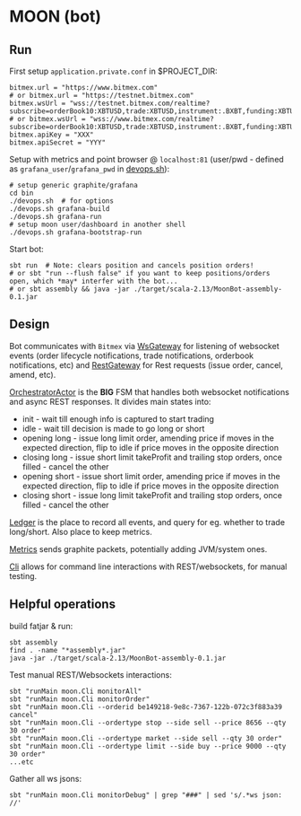 MOON (bot)
==========

Run
---

First setup `application.private.conf` in $PROJECT_DIR:
```
bitmex.url = "https://www.bitmex.com"
# or bitmex.url = "https://testnet.bitmex.com"
bitmex.wsUrl = "wss://testnet.bitmex.com/realtime?subscribe=orderBook10:XBTUSD,trade:XBTUSD,instrument:.BXBT,funding:XBTUSD"
# or bitmex.wsUrl = "wss://www.bitmex.com/realtime?subscribe=orderBook10:XBTUSD,trade:XBTUSD,instrument:.BXBT,funding:XBTUSD"
bitmex.apiKey = "XXX"
bitmex.apiSecret = "YYY"
```

Setup with metrics and point browser @ `localhost:81` (user/pwd - defined as `grafana_user`/`grafana_pwd` in [devops.sh](bin/devops.sh)):
```
# setup generic graphite/grafana
cd bin
./devops.sh  # for options
./devops.sh grafana-build
./devops.sh grafana-run
# setup moon user/dashboard in another shell
./devops.sh grafana-bootstrap-run
```

Start bot:
```
sbt run  # Note: clears position and cancels position orders!
# or sbt "run --flush false" if you want to keep positions/orders open, which *may* interfer with the bot...
# or sbt assembly && java -jar ./target/scala-2.13/MoonBot-assembly-0.1.jar
```


Design
------
Bot communicates with `Bitmex` via [WsGateway](src/main/scala/moon/WsGateway.scala) for listening of websocket events (order lifecycle notifications, trade notifications, orderbook notifications, etc)
and [RestGateway](src/main/scala/moon/RestGateway.scala) for Rest requests (issue order, cancel, amend, etc). 

[OrchestratorActor](src/main/scala/moon/OrchestratorActor.scala) is the **BIG** FSM that handles both websocket notifications and async REST responses. It divides main states into:
- init - wait till enough info is captured to start trading
- idle - wait till decision is made to go long or short
- opening long - issue long limit order, amending price if moves in the expected direction, flip to idle if price moves in the opposite direction
- closing long - issue short limit takeProfit and trailing stop orders, once filled - cancel the other
- opening short - issue short limit order, amending price if moves in the expected direction, flip to idle if price moves in the opposite direction
- closing short - issue long limit takeProfit and trailing stop orders, once filled - cancel the other

[Ledger](src/main/scala/moon/Ledger.scala) is the place to record all events, and query for eg. whether to trade long/short. Also place to keep metrics.

[Metrics](src/main/scala/moon/Metrics.scala) sends graphite packets, potentially adding JVM/system ones.

[Cli](src/main/scala/moon/Cli.scala) allows for command line interactions with REST/websockets, for manual testing.


Helpful operations
------------------

build fatjar & run:
```
sbt assembly
find . -name "*assembly*.jar"
java -jar ./target/scala-2.13/MoonBot-assembly-0.1.jar
```

Test manual REST/Websockets interactions:
```
sbt "runMain moon.Cli monitorAll"
sbt "runMain moon.Cli monitorOrder"
sbt "runMain moon.Cli --orderid be149218-9e8c-7367-122b-072c3f883a39 cancel"
sbt "runMain moon.Cli --ordertype stop --side sell --price 8656 --qty 30 order"
sbt "runMain moon.Cli --ordertype market --side sell --qty 30 order"
sbt "runMain moon.Cli --ordertype limit --side buy --price 9000 --qty 30 order"
...etc
```

Gather all ws jsons:
```
sbt "runMain moon.Cli monitorDebug" | grep "###" | sed 's/.*ws json: //'
```
